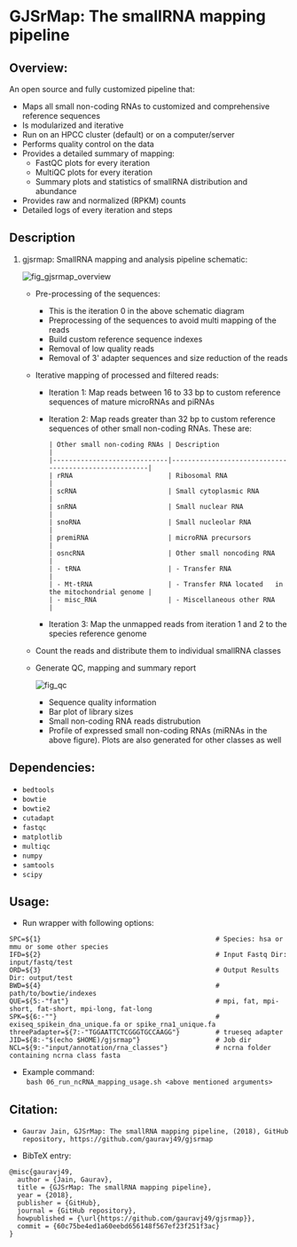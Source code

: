 


GJSrMap: The smallRNA mapping pipeline
====================================================

## Overview: 
An open source and fully customized pipeline that:
* Maps all small non-coding RNAs to customized and comprehensive reference sequences
* Is modularized and iterative
* Run on an HPCC cluster (default) or on a computer/server
* Performs quality control on the data
* Provides a detailed summary of mapping:
	* FastQC plots for every iteration
	* MultiQC plots for every iteration
	* Summary plots and statistics of smallRNA distribution and abundance
* Provides raw and normalized (RPKM) counts 
* Detailed logs of every iteration and steps

## Description
1. gjsrmap: SmallRNA mapping and analysis pipeline schematic:  

   ![fig_gjsrmap_overview](https://user-images.githubusercontent.com/10153240/50408167-63380900-07e6-11e9-8e93-f1716a5233f0.jpg)  

	- Pre-processing of the sequences:
		- This is the iteration 0 in the above schematic diagram
		- Preprocessing of the sequences to avoid multi mapping of the reads 
		- Build custom reference sequence indexes
		- Removal of low quality reads
		- Removal of 3' adapter sequences and size reduction of the reads

	- Iterative mapping of processed and filtered reads:
		- Iteration 1: Map reads between 16 to 33 bp to custom reference sequences of mature microRNAs and piRNAs  

		- Iteration 2: Map reads greater than 32 bp to custom reference sequences of other small non-coding RNAs. These are:  
		  ```
		  | Other small non-coding RNAs | Description                                          |
		  |-----------------------------|------------------------------------------------------|
		  | rRNA                        | Ribosomal RNA                                        |
		  | scRNA                       | Small cytoplasmic RNA                                |
		  | snRNA                       | Small nuclear RNA                                    |
		  | snoRNA                      | Small nucleolar RNA                                  |
		  | premiRNA                    | microRNA precursors                                  |
		  | osncRNA                     | Other small noncoding RNA                            |
		  | - tRNA                      | - Transfer RNA                                       |
		  | - Mt-tRNA                   | - Transfer RNA located   in the mitochondrial genome |
		  | - misc_RNA                  | - Miscellaneous other RNA                            |

		  ```
		- Iteration 3: Map the unmapped reads from iteration 1 and 2 to the species reference genome

	- Count the reads and distribute them to individual smallRNA classes

	- Generate QC, mapping and summary report

	  ![fig_qc](https://user-images.githubusercontent.com/10153240/50408146-20763100-07e6-11e9-9002-9f70682b8cff.jpg)

	  	- Sequence quality information
		- Bar plot of library sizes
		- Small non-coding RNA reads distrubution
		- Profile of expressed small non-coding RNAs (miRNAs in the above figure). Plots are also generated for other classes  as well

## Dependencies:
* ``bedtools``
* ``bowtie``
* ``bowtie2``
* ``cutadapt``
* ``fastqc``
* ``matplotlib``
* ``multiqc``
* ``numpy``
* ``samtools``
* ``scipy``

## Usage:

- Run wrapper with following options:
```
SPC=${1}                                            # Species: hsa or mmu or some other species
IFD=${2}                                            # Input Fastq Dir: input/fastq/test
ORD=${3}                                            # Output Results Dir: output/test
BWD=${4}                                            # path/to/bowtie/indexes
QUE=${5:-"fat"}                                     # mpi, fat, mpi-short, fat-short, mpi-long, fat-long
SPK=${6:-""}                                        # exiseq_spikein_dna_unique.fa or spike_rna1_unique.fa
threePadapter=${7:-"TGGAATTCTCGGGTGCCAAGG"}         # trueseq adapter
JID=${8:-"$(echo $HOME)/gjsrmap"}                   # Job dir
NCL=${9:-"input/annotation/rna_classes"}            # ncrna folder containing ncrna class fasta
```

- Example command:  
`` bash 06_run_ncRNA_mapping_usage.sh <above mentioned arguments>``

## Citation:

- ```Gaurav Jain, GJSrMap: The smallRNA mapping pipeline, (2018), GitHub repository, https://github.com/gauravj49/gjsrmap```

- BibTeX entry:
```
@misc{gauravj49,
  author = {Jain, Gaurav},
  title = {GJSrMap: The smallRNA mapping pipeline},
  year = {2018},
  publisher = {GitHub},
  journal = {GitHub repository},
  howpublished = {\url{https://github.com/gauravj49/gjsrmap}},
  commit = {60c75be4ed1a60eebd656148f567ef23f251f3ac}
}
```
